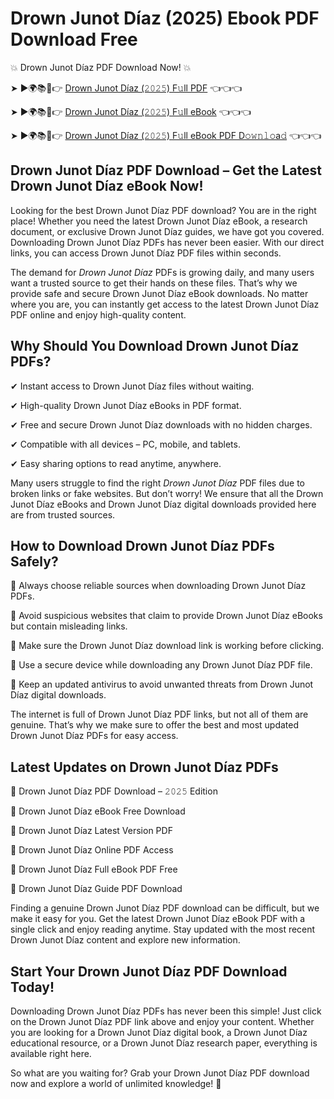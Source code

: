 # Drown Junot Díaz (2025) Ebook PDF Download Free

💥 Drown Junot Díaz PDF Download Now! 💥

➤ ►🌍📚📱👉 [Drown Junot Díaz (𝟸𝟶𝟸𝟻) F𝚞ll PDF](https://getpdf.xyz/drown-junot-díaz) 👈👈👈


➤ ►🌍📚📱👉 [Drown Junot Díaz (𝟸𝟶𝟸𝟻) F𝚞ll eBook](https://getpdf.xyz/drown-junot-díaz) 👈👈👈


➤ ►🌍📚📱👉 [Drown Junot Díaz (𝟸𝟶𝟸𝟻) F𝚞ll eBook PDF D𝚘𝚠𝚗𝚕𝚘a𝚍](https://getpdf.xyz/drown-junot-díaz) 👈👈👈


## Drown Junot Díaz PDF Download – Get the Latest Drown Junot Díaz eBook Now!

Looking for the best Drown Junot Díaz PDF download? You are in the right place! Whether you need the latest Drown Junot Díaz eBook, a research document, or exclusive Drown Junot Díaz guides, we have got you covered. Downloading Drown Junot Díaz PDFs has never been easier. With our direct links, you can access Drown Junot Díaz PDF files within seconds.

The demand for *Drown Junot Díaz* PDFs is growing daily, and many users want a trusted source to get their hands on these files. That’s why we provide safe and secure Drown Junot Díaz eBook downloads. No matter where you are, you can instantly get access to the latest Drown Junot Díaz PDF online and enjoy high-quality content.

## Why Should You Download Drown Junot Díaz PDFs?

✔ Instant access to Drown Junot Díaz files without waiting.

✔ High-quality Drown Junot Díaz eBooks in PDF format.

✔ Free and secure Drown Junot Díaz downloads with no hidden charges.

✔ Compatible with all devices – PC, mobile, and tablets.

✔ Easy sharing options to read anytime, anywhere.

Many users struggle to find the right *Drown Junot Díaz* PDF files due to broken links or fake websites. But don’t worry! We ensure that all the Drown Junot Díaz eBooks and Drown Junot Díaz digital downloads provided here are from trusted sources.

## How to Download Drown Junot Díaz PDFs Safely?

📌 Always choose reliable sources when downloading Drown Junot Díaz PDFs.

📌 Avoid suspicious websites that claim to provide Drown Junot Díaz eBooks but contain misleading links.

📌 Make sure the Drown Junot Díaz download link is working before clicking.

📌 Use a secure device while downloading any Drown Junot Díaz PDF file.

📌 Keep an updated antivirus to avoid unwanted threats from Drown Junot Díaz digital downloads.

The internet is full of Drown Junot Díaz PDF links, but not all of them are genuine. That’s why we make sure to offer the best and most updated Drown Junot Díaz PDFs for easy access.

## Latest Updates on Drown Junot Díaz PDFs

🔹 Drown Junot Díaz PDF Download – 𝟸𝟶𝟸𝟻 Edition

🔹 Drown Junot Díaz eBook Free Download

🔹 Drown Junot Díaz Latest Version PDF

🔹 Drown Junot Díaz Online PDF Access

🔹 Drown Junot Díaz Full eBook PDF Free

🔹 Drown Junot Díaz Guide PDF Download

Finding a genuine Drown Junot Díaz PDF download can be difficult, but we make it easy for you. Get the latest Drown Junot Díaz eBook PDF with a single click and enjoy reading anytime. Stay updated with the most recent Drown Junot Díaz content and explore new information.

## Start Your Drown Junot Díaz PDF Download Today!

Downloading Drown Junot Díaz PDFs has never been this simple! Just click on the Drown Junot Díaz PDF link above and enjoy your content. Whether you are looking for a Drown Junot Díaz digital book, a Drown Junot Díaz educational resource, or a Drown Junot Díaz research paper, everything is available right here.

So what are you waiting for? Grab your Drown Junot Díaz PDF download now and explore a world of unlimited knowledge! 🚀